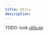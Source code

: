 ```yaml
---
title: Utils
description: .
---
```


TODO: look [utils.py](https://github.com/VincenzoImp/bigbrotr/blob/main/utils.py)